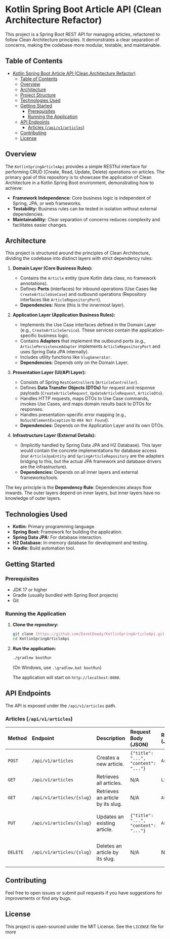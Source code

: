 # Kotlin Spring Boot Article API (Clean Architecture Refactor)

This project is a Spring Boot REST API for managing articles, refactored to follow Clean Architecture principles. It demonstrates a clear separation of concerns, making the codebase more modular, testable, and maintainable.

## Table of Contents

- [Kotlin Spring Boot Article API (Clean Architecture Refactor)](#kotlin-spring-boot-article-api-clean-architecture-refactor)
  - [Table of Contents](#table-of-contents)
  - [Overview](#overview)
  - [Architecture](#architecture)
  - [Project Structure](#project-structure)
  - [Technologies Used](#technologies-used)
  - [Getting Started](#getting-started)
    - [Prerequisites](#prerequisites)
    - [Running the Application](#running-the-application)
  - [API Endpoints](#api-endpoints)
    - [Articles (`/api/v1/articles`)](#articles-apiv1articles)
  - [Contributing](#contributing)
  - [License](#license)

## Overview

The `KotlinSpringArticleApi` provides a simple RESTful interface for performing CRUD (Create, Read, Update, Delete) operations on articles. The primary goal of this repository is to showcase the application of Clean Architecture in a Kotlin Spring Boot environment, demonstrating how to achieve:

* **Framework Independence:** Core business logic is independent of Spring, JPA, or web frameworks.
* **Testability:** Business rules can be tested in isolation without external dependencies.
* **Maintainability:** Clear separation of concerns reduces complexity and facilitates easier changes.

## Architecture

This project is structured around the principles of Clean Architecture, dividing the codebase into distinct layers with strict dependency rules:

1.  **Domain Layer (Core Business Rules):**
    * Contains the `Article` entity (pure Kotlin data class, no framework annotations).
    * Defines **Ports** (interfaces) for inbound operations (Use Cases like `CreateArticleUseCase`) and outbound operations (Repository interfaces like `ArticleRepositoryPort`).
    * **Dependencies:** None (this is the innermost layer).

2.  **Application Layer (Application Business Rules):**
    * Implements the Use Case interfaces defined in the Domain Layer (e.g., `CreateArticleService`). These services contain the application-specific business logic.
    * Contains **Adapters** that implement the outbound ports (e.g., `ArticlePersistenceAdapter` implements `ArticleRepositoryPort` and uses Spring Data JPA internally).
    * Includes utility functions like `SlugGenerator`.
    * **Dependencies:** Depends only on the Domain Layer.

3.  **Presentation Layer (UI/API Layer):**
    * Consists of Spring `RestController`s (`ArticleController`).
    * Defines **Data Transfer Objects (DTOs)** for request and response payloads (`CreateArticleRequest`, `UpdateArticleRequest`, `ArticleDto`).
    * Handles HTTP requests, maps DTOs to Use Case commands, invokes Use Cases, and maps domain results back to DTOs for responses.
    * Handles presentation-specific error mapping (e.g., `NoSuchElementException` to `404 Not Found`).
    * **Dependencies:** Depends on the Application Layer and its own DTOs.

4.  **Infrastructure Layer (External Details):**
    * (Implicitly handled by Spring Data JPA and H2 Database). This layer would contain the concrete implementations for database access (our `ArticleJpaEntity` and `SpringArticleRepository` are the adapters bridging to this, but the actual JPA framework and database drivers are the infrastructure).
    * **Dependencies:** Depends on all inner layers and external frameworks/tools.

The key principle is the **Dependency Rule**: Dependencies always flow inwards. The outer layers depend on inner layers, but inner layers have no knowledge of outer layers.

## Technologies Used

* **Kotlin:** Primary programming language.
* **Spring Boot:** Framework for building the application.
* **Spring Data JPA:** For database interaction.
* **H2 Database:** In-memory database for development and testing.
* **Gradle:** Build automation tool.

## Getting Started

### Prerequisites

* JDK 17 or higher
* Gradle (usually bundled with Spring Boot projects)
* Git

### Running the Application

1.  **Clone the repository:**
    ```bash
    git clone [https://github.com/DaveCDowdy/KotlinSpringArticleApi.git](https://github.com/DaveCDowdy/KotlinSpringArticleApi.git)
    cd KotlinSpringArticleApi
    ```
2.  **Run the application:**
    ```bash
    ./gradlew bootRun
    ```
    (On Windows, use `.\gradlew.bat bootRun`)

    The application will start on `http://localhost:8080`.

## API Endpoints

The API is exposed under the `/api/v1/articles` path.

### Articles (`/api/v1/articles`)

| Method | Endpoint | Description | Request Body (JSON) | Response Body (JSON) | HTTP Status |
| :----- | :------- | :---------- | :------------------ | :------------------- | :---------- |
| `POST` | `/api/v1/articles` | Creates a new article. | `{"title": "...", "content": "..."}` | `ArticleDto` | `201 Created` / `409 Conflict` |
| `GET` | `/api/v1/articles` | Retrieves all articles. | N/A | `List<ArticleDto>` | `200 OK` |
| `GET` | `/api/v1/articles/{slug}` | Retrieves an article by its slug. | N/A | `ArticleDto` | `200 OK` / `404 Not Found` |
| `PUT` | `/api/v1/articles/{slug}` | Updates an existing article. | `{"title": "...", "content": "..."}` | `ArticleDto` | `200 OK` / `404 Not Found` / `409 Conflict` |
| `DELETE` | `/api/v1/articles/{slug}` | Deletes an article by its slug. | N/A | N/A | `204 No Content` / `404 Not Found` |

## Contributing

Feel free to open issues or submit pull requests if you have suggestions for improvements or find any bugs.

## License

This project is open-sourced under the MIT License. See the `LICENSE` file for more 
